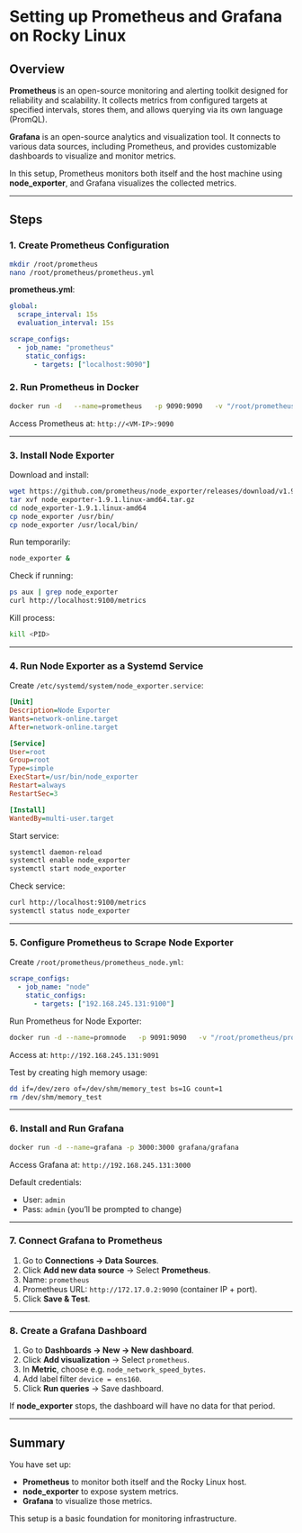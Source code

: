 # Setting up Prometheus and Grafana on Rocky Linux

## Overview

**Prometheus** is an open-source monitoring and alerting toolkit designed for reliability and scalability. It collects metrics from configured targets at specified intervals, stores them, and allows querying via its own language (PromQL).

**Grafana** is an open-source analytics and visualization tool. It connects to various data sources, including Prometheus, and provides customizable dashboards to visualize and monitor metrics.

In this setup, Prometheus monitors both itself and the host machine using **node_exporter**, and Grafana visualizes the collected metrics.

---

## Steps

### 1. Create Prometheus Configuration

```bash
mkdir /root/prometheus
nano /root/prometheus/prometheus.yml
```

**prometheus.yml**:
```yaml
global:
  scrape_interval: 15s
  evaluation_interval: 15s

scrape_configs:
  - job_name: "prometheus"
    static_configs:
      - targets: ["localhost:9090"]
```

### 2. Run Prometheus in Docker

```bash
docker run -d   --name=prometheus   -p 9090:9090   -v "/root/prometheus/prometheus.yml:/etc/prometheus/prometheus.yml"   prom/prometheus   --config.file=/etc/prometheus/prometheus.yml
```

Access Prometheus at: `http://<VM-IP>:9090`

---

### 3. Install Node Exporter

Download and install:
```bash
wget https://github.com/prometheus/node_exporter/releases/download/v1.9.1/node_exporter-1.9.1.linux-amd64.tar.gz
tar xvf node_exporter-1.9.1.linux-amd64.tar.gz
cd node_exporter-1.9.1.linux-amd64
cp node_exporter /usr/bin/
cp node_exporter /usr/local/bin/
```

Run temporarily:
```bash
node_exporter &
```

Check if running:
```bash
ps aux | grep node_exporter
curl http://localhost:9100/metrics
```

Kill process:
```bash
kill <PID>
```

---

### 4. Run Node Exporter as a Systemd Service

Create `/etc/systemd/system/node_exporter.service`:
```ini
[Unit]
Description=Node Exporter
Wants=network-online.target
After=network-online.target

[Service]
User=root
Group=root
Type=simple
ExecStart=/usr/bin/node_exporter
Restart=always
RestartSec=3

[Install]
WantedBy=multi-user.target
```

Start service:
```bash
systemctl daemon-reload
systemctl enable node_exporter
systemctl start node_exporter
```

Check service:
```bash
curl http://localhost:9100/metrics
systemctl status node_exporter
```

---

### 5. Configure Prometheus to Scrape Node Exporter

Create `/root/prometheus/prometheus_node.yml`:
```yaml
scrape_configs:
  - job_name: "node"
    static_configs:
      - targets: ["192.168.245.131:9100"]
```

Run Prometheus for Node Exporter:
```bash
docker run -d --name=promnode   -p 9091:9090   -v "/root/prometheus/prometheus_node.yml:/etc/prometheus/prometheus.yml"   -v "prometheus_datav:/prometheus"   prom/prometheus   --config.file=/etc/prometheus/prometheus.yml
```

Access at: `http://192.168.245.131:9091`

Test by creating high memory usage:
```bash
dd if=/dev/zero of=/dev/shm/memory_test bs=1G count=1
rm /dev/shm/memory_test
```

---

### 6. Install and Run Grafana

```bash
docker run -d --name=grafana -p 3000:3000 grafana/grafana
```

Access Grafana at: `http://192.168.245.131:3000`

Default credentials:
- User: `admin`
- Pass: `admin` (you’ll be prompted to change)

---

### 7. Connect Grafana to Prometheus

1. Go to **Connections → Data Sources**.
2. Click **Add new data source** → Select **Prometheus**.
3. Name: `prometheus`
4. Prometheus URL: `http://172.17.0.2:9090` (container IP + port).
5. Click **Save & Test**.

---

### 8. Create a Grafana Dashboard

1. Go to **Dashboards → New → New dashboard**.
2. Click **Add visualization** → Select `prometheus`.
3. In **Metric**, choose e.g. `node_network_speed_bytes`.
4. Add label filter `device = ens160`.
5. Click **Run queries** → Save dashboard.

If **node_exporter** stops, the dashboard will have no data for that period.

---

## Summary

You have set up:
- **Prometheus** to monitor both itself and the Rocky Linux host.
- **node_exporter** to expose system metrics.
- **Grafana** to visualize those metrics.

This setup is a basic foundation for monitoring infrastructure.

